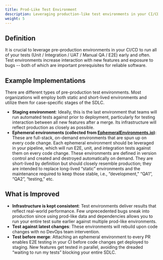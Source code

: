 ```yaml
---
title: Prod-Like Test Environment
description: Leveraging production-like test environments in your CI/CD pipeline enables reliable testing.
weight: 5
---
```

## Definition
It is crucial to leverage pre-production environments in your CI/CD to run all of your tests (Unit / Integration / UAT / Manual QA / E2E) early and often. Test environments increase interaction with new features and exposure to bugs -- both of which are important prerequisites for reliable software.

## Example Implementations
There are different types of pre-production test environments. Most organizations will employ both static and short-lived environments and utilize them for case-specific stages of the SDLC.
- **Staging environment**: Ideally, this is the last environment that teams will run automated tests against prior to deployment, particularly for testing interaction between all new features after a merge. Its infrastructure will reflect production as closely as possible.
- **Ephemeral environments (collected from [EphemeralEnvironments.io](https://ephemeralenvironments.io))**: These are full-stack, on-demand environments that are spun up on every code change. Each ephemeral environment should be leveraged in your pipeline, which will run E2E, unit, and integration tests against them on every code change. These environments are defined in version control and created and destroyed automatically on demand. They are short-lived by definition but should closely resemble production; they are intended to replace long-lived “static” environments and the maintenance required to keep those stable, i.e., “development,” “QA1”, “QA2”, “testing,” etc.

## What is Improved
- **Infrastructure is kept consistent**: Test environments deliver results that reflect real-world performance. Few unprecedented bugs sneak into production since using prod-like data and dependencies allows you to run your entire test suite earlier against multiple prod-like environments.
- **Test against latest changes**: These environments will rebuild upon code changes with no DevOps team intervention.
- **Test before merge**: Attaching an ephemeral environment to every PR enables E2E testing in your CI before code changes get deployed to staging. New features get tested in parallel, avoiding the dreaded “waiting to run my tests” blocking your entire SDLC.

